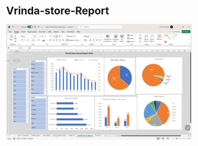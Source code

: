 # Vrinda-store-Report
![Vrinda_store](https://github.com/Firdousrahmani/Vrinda-store-Report/blob/main/Screenshot%20(108).png)
